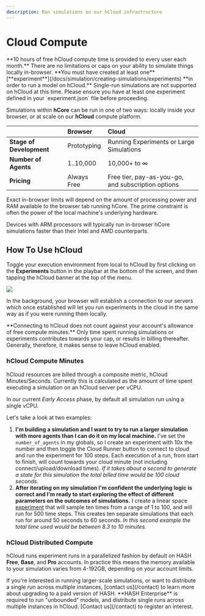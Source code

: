 ```yaml
---
description: Run simulations on our hCloud infrastructure
---
```


# Cloud Compute

<Hint style="success">
**10 hours of free hCloud compute time is provided to every user each month.**  
There are no limitations or caps on your ability to simulate things locally in-browser.
</Hint>

<Hint style="info">
**You must have created at least one** [**experiment**](/docs/simulation/creating-simulations/experiments) **in order to run a model on hCloud.**  
Single-run simulations are not supported on hCloud at this time. Please ensure you have at least one experiment defined in your `experiment.json` file before proceeding.
</Hint>

Simulations within **hCore** can be run in one of two ways: locally inside your browser, or at scale on our **hCloud** compute platform.

|  | **Browser** | **Cloud** |
| :--- | :--- | :--- |
| **Stage of Development** | Prototyping | Running Experiments or Large Simulations |
| **Number of Agents** | 1..10,000 | 10,000+ to ∞ |
| **Pricing** | Always Free | Free tier, pay-as-you-go, and subscription options |

Exact in-browser limits will depend on the amount of processing power and RAM available to the browser tab running hCore. The prime constraint is often the power of the local machine's underlying hardware.

<Hint style="warning">
Devices with ARM processors will typically run in-browser hCore simulations faster than their Intel and AMD counterparts.
</Hint>

## How To Use hCloud

Toggle your execution environment from local to hCloud by first clicking on the **Experiments** button in the playbar at the bottom of the screen, and then tapping the hCloud banner at the top of the menu.

![](https://cdn-us1.hash.ai/site/docs/screen-shot-2020-09-11-at-11.06.42-am.png)

In the background, your browser will establish a connection to our servers which once established will let you run experiments in the cloud in the same way as if you were running them locally.

<Hint style="info">
**Connecting to hCloud does not count against your account's allowance of free compute minutes.** Only time spent running simulations or experiments contributes towards your cap, or results in billing thereafter. Generally, therefore, it makes sense to leave hCloud enabled.
</Hint>

### hCloud Compute Minutes

hCloud resources are billed through a composite metric, hCloud Minutes/Seconds. Currently this is calculated as the amount of time spent executing a simulation on an hCloud server per vCPU.

In our current _Early Access_ phase, by default all simulation run using a single vCPU.

Let's take a look at two examples:

1. **I'm building a simulation and I want to try to run a larger simulation with more agents than I can do it on my local machine.** I've set the `number_of_agents` in my globals, so I create an experiment with 10x the number and then toggle the Cloud Runner button to connect to cloud and run the experiment for 100 steps. Each execution of a run, from start to finish, will count towards your cloud minute \(not including connect/upload/download times\).  _If it takes about a second to generate a state for this simulation the total billed time would be 100 cloud seconds._ 
2. **After iterating on my simulation I'm confident the underlying logic is correct and I'm ready to start exploring the effect of different parameters on the outcomes of simulations.** I create a linear space [experiment](/docs/simulation/creating-simulations/experiments/) that will sample ten times from a range of 1 to 100, and will run for 500 time steps. This creates ten separate simulations that each run for around 50 seconds to 60 seconds.  _In this second example the total time used would be between 8.3 to 10 minutes._

### hCloud Distributed Compute

hCloud runs experiment runs in a parallelized fashion by default on HASH **Free**, **Base**, and **Pro** accounts. In practice this means the memory available to your simulation varies from 4-192GB, depending on your account limits.

<Hint style="success">
If you're interested in running larger-scale simulations, or want to distribute a single run across multiple instances, [contact us](/contact) to learn more about upgrading to a paid version of HASH.
</Hint>

<Hint style="info">
**HASH Enterprise** is required to run "unbounded" models, and distribute single runs across multiple instances in hCloud. [Contact us](/contact) to register an interest.
</Hint>

